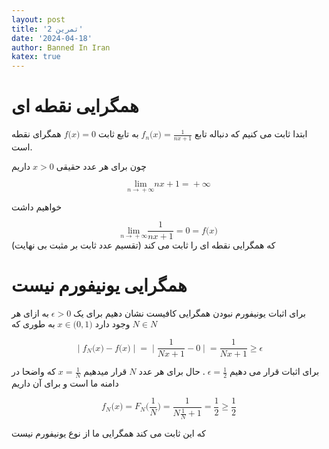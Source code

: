```yaml
---
layout: post
title: 'تمرین 2'
date: '2024-04-18'
author: Banned In Iran
katex: true
---
```


# همگرایی نقطه ای
ابتدا ثابت می کنیم که دنباله تابع
<span class="katex"><math><mrow><msub><mi>f</mi><mi>n</mi></msub><mo stretchy="false">(</mo><mi>x</mi><mo stretchy="false">)</mo><mo>=</mo><mfrac><mn>1</mn><mrow><mi>n</mi><mi>x</mi><mo>+</mo><mn>1</mn></mrow></mfrac></mrow></math></span>
به تابع ثابت
<span class="katex"><math><mrow><mi>f</mi><mo stretchy="false">(</mo><mi>x</mi><mo stretchy="false">)</mo><mo>=</mo><mn>0</mn></mrow></math></span>
همگرای نقطه است.

چون برای هر عدد حقیقی 
<span class="katex"><math><mrow><mi>x</mi><mo>&gt;</mo><mn>0</mn></mrow></math></span>
داریم

<span class="katex"><math display="block"><mrow><munder><mrow><mi>lim</mi><mo>⁡</mo></mrow><mrow><mi>n</mi><mo>→</mo><mo>+</mo><mi mathvariant="normal">∞</mi></mrow></munder><mi>n</mi><mi>x</mi><mo>+</mo><mn>1</mn><mo>=</mo><mo>+</mo><mi mathvariant="normal">∞</mi></mrow></math></span>

خواهیم داشت

<span class="katex"><math display="block"><mrow><munder><mrow><mi>lim</mi><mo>⁡</mo></mrow><mrow><mi>n</mi><mo>→</mo><mo>+</mo><mi mathvariant="normal">∞</mi></mrow></munder><mfrac><mn>1</mn><mrow><mi>n</mi><mi>x</mi><mo>+</mo><mn>1</mn></mrow></mfrac><mo>=</mo><mn>0</mn><mo>=</mo><mi>f</mi><mo stretchy="false">(</mo><mi>x</mi><mo stretchy="false">)</mo></mrow></math></span>
(تقسیم عدد  ثابت بر مثبت بی نهایت)
که همگرایی نقطه ای را ثابت می کند

# همگرایی یونیفورم نیست

برای اثبات یونیفورم نبودن همگرایی 
کافیست نشان دهیم برای یک 
<span class="katex"><math><mrow><mi>ϵ</mi><mo>&gt;</mo><mn>0</mn></mrow></math></span>
به ازای هر
<span class="katex"><math><mrow><mi>N</mi><mo>∈</mo><mi mathvariant="double-struck">N</mi></mrow></math></span>
وجود دارد 
<span class="katex"><math><mrow><mi>x</mi><mo>∈</mo><mo stretchy="false">(</mo><mn>0</mn><mo separator="true">,</mo><mn>1</mn><mo stretchy="false">)</mo></mrow></math></span>
به طوری که 

<span class="katex"><math display="block"><mrow><mrow><mo fence="true">∣</mo><msub><mi>f</mi><mi>N</mi></msub><mo stretchy="false">(</mo><mi>x</mi><mo stretchy="false">)</mo><mo>−</mo><mi>f</mi><mo stretchy="false">(</mo><mi>x</mi><mo stretchy="false">)</mo><mo fence="true">∣</mo></mrow><mo>=</mo><mrow><mo fence="true">∣</mo><mfrac><mn>1</mn><mrow><mi>N</mi><mi>x</mi><mo>+</mo><mn>1</mn></mrow></mfrac><mo>−</mo><mn>0</mn><mo fence="true">∣</mo></mrow><mo>=</mo><mfrac><mn>1</mn><mrow><mi>N</mi><mi>x</mi><mo>+</mo><mn>1</mn></mrow></mfrac><mo>≥</mo><mi>ϵ</mi></mrow></math></span> 

برای اثبات قرار می دهیم
<span class="katex"><math><mrow><mi>ϵ</mi><mo>=</mo><mfrac><mn>1</mn><mn>2</mn></mfrac></mrow></math></span>
.
حال برای هر عدد <span class="katex"><math><mrow><mi>N</mi></mrow></math></span>
قرار میدهیم
<span class="katex"><math><mrow><mi>x</mi><mo>=</mo><mfrac><mn>1</mn><mi>N</mi></mfrac></mrow></math></span>
که واضحا در دامنه ما است و برای آن 
داریم

<span class="katex"><math display="block"><mrow><msub><mi>f</mi><mi>N</mi></msub><mo stretchy="false">(</mo><mi>x</mi><mo stretchy="false">)</mo><mo>=</mo><msub><mi>F</mi><mi>N</mi></msub><mo stretchy="false">(</mo><mfrac><mn>1</mn><mi>N</mi></mfrac><mo stretchy="false">)</mo><mo>=</mo><mfrac><mn>1</mn><mrow><mi>N</mi><mfrac><mn>1</mn><mi>N</mi></mfrac><mo>+</mo><mn>1</mn></mrow></mfrac><mo>=</mo><mfrac><mn>1</mn><mn>2</mn></mfrac><mo>≥</mo><mfrac><mn>1</mn><mn>2</mn></mfrac></mrow></math></span>

که این ثابت می کند همگرایی ما از نوع یونیفورم نیست
